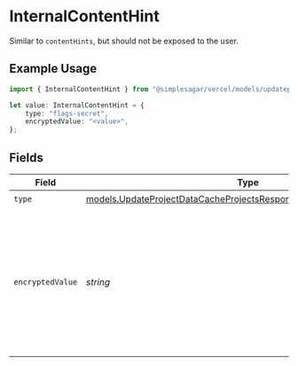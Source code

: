 # InternalContentHint

Similar to `contentHints`, but should not be exposed to the user.

## Example Usage

```typescript
import { InternalContentHint } from "@simplesagar/vercel/models/updateprojectdatacacheop.js";

let value: InternalContentHint = {
    type: "flags-secret",
    encryptedValue: "<value>",
};
```

## Fields

| Field                                                                                                                                            | Type                                                                                                                                             | Required                                                                                                                                         | Description                                                                                                                                      |
| ------------------------------------------------------------------------------------------------------------------------------------------------ | ------------------------------------------------------------------------------------------------------------------------------------------------ | ------------------------------------------------------------------------------------------------------------------------------------------------ | ------------------------------------------------------------------------------------------------------------------------------------------------ |
| `type`                                                                                                                                           | [models.UpdateProjectDataCacheProjectsResponse200ApplicationJSONType](../models/updateprojectdatacacheprojectsresponse200applicationjsontype.md) | :heavy_check_mark:                                                                                                                               | N/A                                                                                                                                              |
| `encryptedValue`                                                                                                                                 | *string*                                                                                                                                         | :heavy_check_mark:                                                                                                                               | Contains the `value` of the env variable, encrypted with a special key to make decryption possible in the subscriber Lambda.                     |